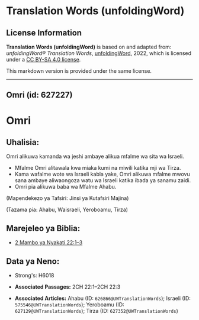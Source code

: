 # Translation Words (unfoldingWord)

## License Information

**Translation Words (unfoldingWord)** is based on and adapted from: _unfoldingWord® Translation Words_, [unfoldingWord](https://unfoldingword.org/utw), 2022, which is licensed under a [CC BY-SA 4.0 license](https://creativecommons.org/licenses/by-sa/4.0/legalcode.en).

This markdown version is provided under the same license.



--------------------------------

## Omri (id: 627227)

Omri
====

Uhalisia:
---------

Omri alikuwa kamanda wa jeshi ambaye alikua mfalme wa sita wa Israeli.

* Mfalme Omri alitawala kwa miaka kumi na miwili katika mji wa Tirza.
* Kama wafalme wote wa Israeli kabla yake, Omri alikuwa mfalme mwovu sana ambaye aliwaongoza watu wa Israeli katika ibada ya sanamu zaidi.
* Omri pia alikuwa baba wa Mfalme Ahabu.

(Mapendekezo ya Tafsiri: Jinsi ya Kutafsiri Majina)

(Tazama pia: Ahabu, Waisraeli, Yeroboamu, Tirza)

Marejeleo ya Biblia:
--------------------

* [2 Mambo ya Nyakati 22:1–3](https://ref.ly/2Chr22:1-2Chr22:3)

Data ya Neno:
-------------

* Strong's: H6018

* **Associated Passages:** 2CH 22:1–2CH 22:3
* **Associated Articles:** Ahabu (ID: `626866@UWTranslationWords`); Israeli (ID: `575546@UWTranslationWords`); Yeroboamu (ID: `627129@UWTranslationWords`); Tirza (ID: `627352@UWTranslationWords`)

